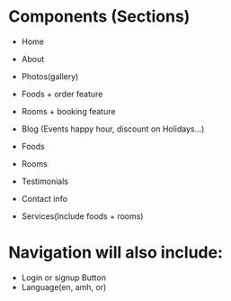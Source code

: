 # Components (Sections)

- Home
- About
- Photos(gallery)

- Foods + order feature
- Rooms + booking feature
- Blog (Events happy hour, discount on Holidays...)
- Foods
- Rooms
- Testimonials
- Contact info

- Services(Include foods + rooms)

# Navigation will also include:

- Login or signup Button
- Language(en, amh, or)

